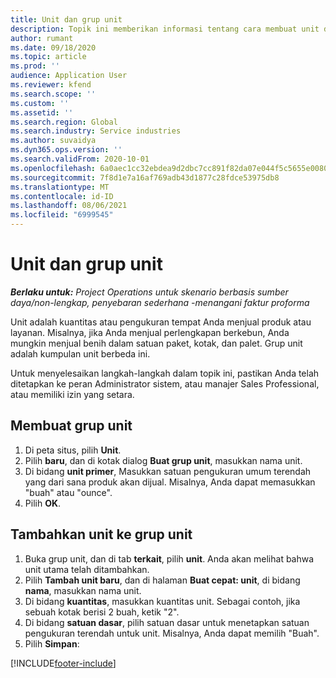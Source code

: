 ```yaml
---
title: Unit dan grup unit
description: Topik ini memberikan informasi tentang cara membuat unit dan grup unit di Dynamics 365 Project Operations.
author: rumant
ms.date: 09/18/2020
ms.topic: article
ms.prod: ''
audience: Application User
ms.reviewer: kfend
ms.search.scope: ''
ms.custom: ''
ms.assetid: ''
ms.search.region: Global
ms.search.industry: Service industries
ms.author: suvaidya
ms.dyn365.ops.version: ''
ms.search.validFrom: 2020-10-01
ms.openlocfilehash: 6a0aec1cc32ebdea9d2dbc7cc891f82da07e044f5c5655e008068f72dd198587
ms.sourcegitcommit: 7f8d1e7a16af769adb43d1877c28fdce53975db8
ms.translationtype: MT
ms.contentlocale: id-ID
ms.lasthandoff: 08/06/2021
ms.locfileid: "6999545"
---
```

# <a name="units-and-unit-groups"></a>Unit dan grup unit

_**Berlaku untuk:** Project Operations untuk skenario berbasis sumber daya/non-lengkap, penyebaran sederhana -menangani faktur proforma_

Unit adalah kuantitas atau pengukuran tempat Anda menjual produk atau layanan. Misalnya, jika Anda menjual perlengkapan berkebun, Anda mungkin menjual benih dalam satuan paket, kotak, dan palet. Grup unit adalah kumpulan unit berbeda ini.

Untuk menyelesaikan langkah-langkah dalam topik ini, pastikan Anda telah ditetapkan ke peran Administrator sistem, atau manajer Sales Professional, atau memiliki izin yang setara.

## <a name="create-a-unit-group"></a>Membuat grup unit

1. Di peta situs, pilih **Unit**.
2. Pilih **baru**, dan di kotak dialog **Buat grup unit**, masukkan nama unit.
3. Di bidang **unit primer**, Masukkan satuan pengukuran umum terendah yang dari sana produk akan dijual. Misalnya, Anda dapat memasukkan "buah" atau "ounce".
4. Pilih **OK**.

## <a name="add-units-to-a-unit-group"></a>Tambahkan unit ke grup unit

1. Buka grup unit, dan di tab **terkait**, pilih **unit**. Anda akan melihat bahwa unit utama telah ditambahkan.
2. Pilih **Tambah unit baru**, dan di halaman **Buat cepat: unit**, di bidang **nama**, masukkan nama unit.
3. Di bidang **kuantitas**, masukkan kuantitas unit. Sebagai contoh, jika sebuah kotak berisi 2 buah, ketik "2". 
4. Di bidang **satuan dasar**, pilih satuan dasar untuk menetapkan satuan pengukuran terendah untuk unit. Misalnya, Anda dapat memilih "Buah".
5. Pilih **Simpan**:


[!INCLUDE[footer-include](../includes/footer-banner.md)]